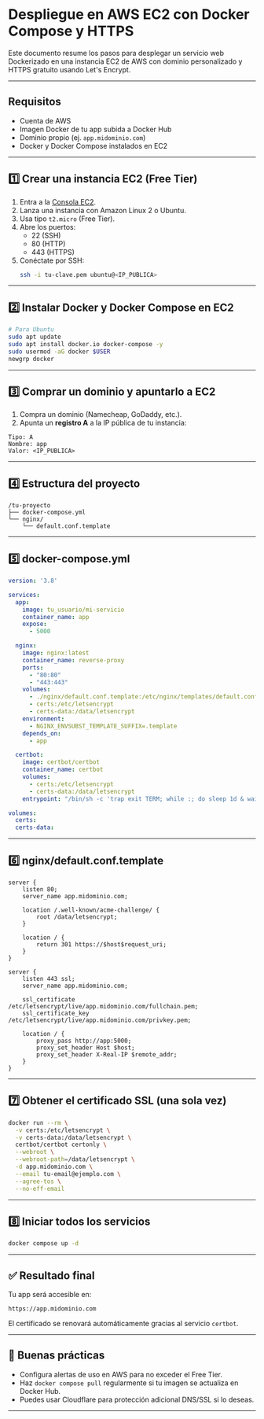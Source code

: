 # Despliegue en AWS EC2 con Docker Compose y HTTPS

Este documento resume los pasos para desplegar un servicio web Dockerizado en una instancia EC2 de AWS con dominio personalizado y HTTPS gratuito usando Let's Encrypt.

---

## Requisitos

- Cuenta de AWS
- Imagen Docker de tu app subida a Docker Hub
- Dominio propio (ej. `app.midominio.com`)
- Docker y Docker Compose instalados en EC2

---

## 1️⃣ Crear una instancia EC2 (Free Tier)

1. Entra a la [Consola EC2](https://console.aws.amazon.com/ec2).
2. Lanza una instancia con Amazon Linux 2 o Ubuntu.
3. Usa tipo `t2.micro` (Free Tier).
4. Abre los puertos:
   - 22 (SSH)
   - 80 (HTTP)
   - 443 (HTTPS)
5. Conéctate por SSH:
   ```bash
   ssh -i tu-clave.pem ubuntu@<IP_PUBLICA>
   ```

---

## 2️⃣ Instalar Docker y Docker Compose en EC2

```bash
# Para Ubuntu
sudo apt update
sudo apt install docker.io docker-compose -y
sudo usermod -aG docker $USER
newgrp docker
```

---

## 3️⃣ Comprar un dominio y apuntarlo a EC2

1. Compra un dominio (Namecheap, GoDaddy, etc.).
2. Apunta un **registro A** a la IP pública de tu instancia:

```
Tipo: A
Nombre: app
Valor: <IP_PUBLICA>
```

---

## 4️⃣ Estructura del proyecto

```
/tu-proyecto
├── docker-compose.yml
└── nginx/
    └── default.conf.template
```

---

## 5️⃣ docker-compose.yml

```yaml
version: '3.8'

services:
  app:
    image: tu_usuario/mi-servicio
    container_name: app
    expose:
      - 5000

  nginx:
    image: nginx:latest
    container_name: reverse-proxy
    ports:
      - "80:80"
      - "443:443"
    volumes:
      - ./nginx/default.conf.template:/etc/nginx/templates/default.conf.template
      - certs:/etc/letsencrypt
      - certs-data:/data/letsencrypt
    environment:
      - NGINX_ENVSUBST_TEMPLATE_SUFFIX=.template
    depends_on:
      - app

  certbot:
    image: certbot/certbot
    container_name: certbot
    volumes:
      - certs:/etc/letsencrypt
      - certs-data:/data/letsencrypt
    entrypoint: "/bin/sh -c 'trap exit TERM; while :; do sleep 1d & wait $${!}; certbot renew --webroot -w /data/letsencrypt --quiet; done'"

volumes:
  certs:
  certs-data:
```

---

## 6️⃣ nginx/default.conf.template

```nginx
server {
    listen 80;
    server_name app.midominio.com;

    location /.well-known/acme-challenge/ {
        root /data/letsencrypt;
    }

    location / {
        return 301 https://$host$request_uri;
    }
}

server {
    listen 443 ssl;
    server_name app.midominio.com;

    ssl_certificate /etc/letsencrypt/live/app.midominio.com/fullchain.pem;
    ssl_certificate_key /etc/letsencrypt/live/app.midominio.com/privkey.pem;

    location / {
        proxy_pass http://app:5000;
        proxy_set_header Host $host;
        proxy_set_header X-Real-IP $remote_addr;
    }
}
```

---

## 7️⃣ Obtener el certificado SSL (una sola vez)

```bash
docker run --rm \
  -v certs:/etc/letsencrypt \
  -v certs-data:/data/letsencrypt \
  certbot/certbot certonly \
  --webroot \
  --webroot-path=/data/letsencrypt \
  -d app.midominio.com \
  --email tu-email@ejemplo.com \
  --agree-tos \
  --no-eff-email
```

---

## 8️⃣ Iniciar todos los servicios

```bash
docker compose up -d
```

---

## ✅ Resultado final

Tu app será accesible en:

```
https://app.midominio.com
```

El certificado se renovará automáticamente gracias al servicio `certbot`.

---

## 🧼 Buenas prácticas

- Configura alertas de uso en AWS para no exceder el Free Tier.
- Haz `docker compose pull` regularmente si tu imagen se actualiza en Docker Hub.
- Puedes usar Cloudflare para protección adicional DNS/SSL si lo deseas.

---
